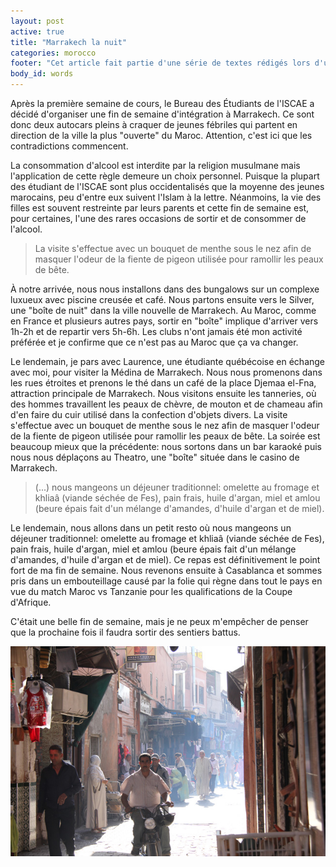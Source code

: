 ```yaml
---
layout: post
active: true
title: "Marrakech la nuit"
categories: morocco
footer: "Cet article fait partie d'une série de textes rédigés lors d'un séjour au Maroc en 2012."
body_id: words
---
```


Après la première semaine de cours, le Bureau des Étudiants de l'ISCAE a décidé d'organiser une fin de semaine d'intégration à Marrakech. Ce sont donc deux autocars pleins à craquer de jeunes fébriles qui partent en direction de la ville la plus "ouverte" du Maroc. Attention, c'est ici que les contradictions commencent.

La consommation d'alcool est interdite par la religion musulmane mais l'application de cette règle demeure un choix personnel. Puisque la plupart des étudiant de l'ISCAE sont plus occidentalisés que la moyenne des jeunes marocains, peu d'entre eux suivent l'Islam à la lettre. Néanmoins, la vie des filles est souvent restreinte par leurs parents et cette fin de semaine est, pour certaines, l'une des rares occasions de sortir et de consommer de l'alcool.

> La visite s'effectue avec un bouquet de menthe sous le nez afin de masquer l'odeur de la fiente de pigeon utilisée pour ramollir les peaux de bête.

À notre arrivée, nous nous installons dans des bungalows sur un complexe luxueux avec piscine creusée et café. Nous partons ensuite vers le Silver, une "boîte de nuit" dans la ville nouvelle de Marrakech. Au Maroc, comme en France et plusieurs autres pays, sortir en "boîte" implique d'arriver vers 1h-2h et de repartir vers 5h-6h. Les clubs n'ont jamais été mon activité préférée et je confirme que ce n'est pas au Maroc que ça va changer.

Le lendemain, je pars avec Laurence, une étudiante québécoise en échange avec moi, pour visiter la Médina de Marrakech. Nous nous promenons dans les rues étroites et prenons le thé dans un café de la place Djemaa el-Fna, attraction principale de Marrakech. Nous visitons ensuite les tanneries, où des hommes travaillent les peaux de chèvre, de mouton et de chameau afin d'en faire du cuir utilisé dans la confection d'objets divers. La visite s'effectue avec un bouquet de menthe sous le nez afin de masquer l'odeur de la fiente de pigeon utilisée pour ramollir les peaux de bête. La soirée est beaucoup mieux que la précédente: nous sortons dans un bar karaoké puis nous nous déplaçons au Theatro, une "boîte" située dans le casino de Marrakech.

> (...) nous mangeons un déjeuner traditionnel: omelette au fromage et khliaâ (viande séchée de Fes), pain frais, huile d'argan, miel et amlou (beure épais fait d'un mélange d'amandes, d'huile d'argan et de miel).

Le lendemain, nous allons dans un petit resto où nous mangeons un déjeuner traditionnel: omelette au fromage et khliaâ (viande séchée de Fes), pain frais, huile d'argan, miel et amlou (beure épais fait d'un mélange d'amandes, d'huile d'argan et de miel). Ce repas est définitivement le point fort de ma fin de semaine. Nous revenons ensuite à Casablanca et sommes pris dans un embouteillage causé par la folie qui règne dans tout le pays en vue du match Maroc vs Tanzanie pour les qualifications de la Coupe d'Afrique.

C'était une belle fin de semaine, mais je ne peux m'empêcher de penser que la prochaine fois il faudra sortir des sentiers battus.

![](/assets/words/morroco/marrakech/marrakech-rue.jpg)

